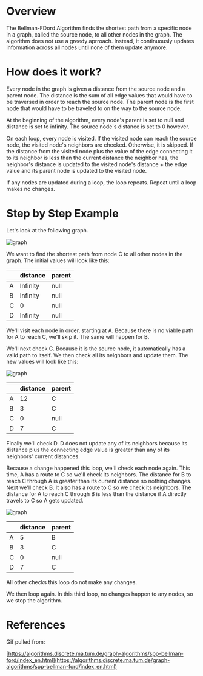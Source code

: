 # Overview
The Bellman-FDord Algorithm finds the shortest path from a specific node in a graph, called the source node, to all other nodes in the graph. The algorithm does not use a greedy aprroach. Instead, it continuously updates information across all nodes until none of them update anymore.

# How does it work?

Every node in the graph is given a distance from the source node and a parent node. The distance is the sum of all edge values that would have to be traversed in order to reach the source node. The parent node is the first node that would have to be traveled to on the way to the source node.

At the beginning of the algorithm, every node's parent is set to null and distance is set to infinity. The source node's distance is set to 0 however. 

On each loop, every node is visited. If the visited node can reach the source node, the visited node's neighbors are checked. Otherwise, it is skipped. If the distance from the visited node plus the value of the edge connecting it to its neighbor is less than the current distance the neighbor has, the neighbor's distance is updated to the visited node's distance + the edge value and its parent node is updated to the visited node.

If any nodes are updated during a loop, the loop repeats. Repeat until a loop makes no changes.

# Step by Step Example

Let's look at the following graph.

![graph](./images/graphAssets/graph.png)


We want to find the shortest path from node C to all other nodes in the graph.
The initial values will look like this:

|  | distance | parent |
|---|---|---|
|A|Infinity|null|
|B|Infinity|null|
|C|0|null|false|
|D|Infinity|null|

We'll visit each node in order, starting at A. Because there is no viable path for A to reach C, we'll skip it. The same will happen for B.

We'll next check C. Because it is the source node, it automatically has a valid path to itself. We then check all its neighbors and update them.
The new values will look like this:

![graph](./images/graphAssets/bf1.png)


|  | distance | parent |
|---|---|---|
|A|12|C|
|B|3|C|
|C|0|null|
|D|7|C|

Finally we'll check D. D does not update any of its neighbors because its distance plus the connecting edge value is greater than any of its neighbors' current distances.

Because a change happened this loop, we'll check each node again. This time, A has a route to C so we'll check its neighbors. The distance for B to reach C through A is greater than its current distance so nothing changes. Next we'll check B. It also has a route to C so we check its neighbors. The distance for A to reach C through B is less than the distance if A directly travels to C so A gets updated.

![graph](./images/graphAssets/bf2.png)


|  | distance | parent |
|---|---|---|
|A|5|B|
|B|3|C|
|C|0|null|
|D|7|C|

All other checks this loop do not make any changes.

We then loop again. In this third loop, no changes happen to any nodes, so we stop the algorithm.

# References

Gif pulled from:

[https://algorithms.discrete.ma.tum.de/graph-algorithms/spp-bellman-ford/index_en.html](https://algorithms.discrete.ma.tum.de/graph-algorithms/spp-bellman-ford/index_en.html)
